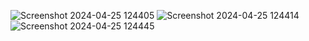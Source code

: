![Screenshot 2024-04-25 124405](https://github.com/Erensav/GorselProgVize/assets/115377464/681e20be-fef3-44bc-bf5b-65f5432197b6)
![Screenshot 2024-04-25 124414](https://github.com/Erensav/GorselProgVize/assets/115377464/c9486d28-8eb8-4b86-8930-07bcf6fd6f64)
![Screenshot 2024-04-25 124445](https://github.com/Erensav/GorselProgVize/assets/115377464/ef19b7e1-8ae1-427e-85b7-d4951b9c53e1)
